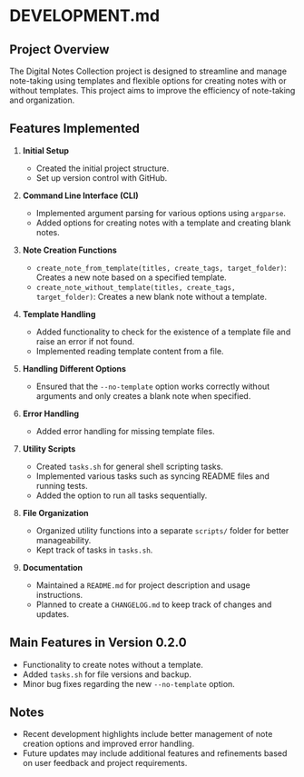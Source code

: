 # DEVELOPMENT.md

## Project Overview

The Digital Notes Collection project is designed to streamline and manage note-taking using templates and flexible options for creating notes with or without templates. This project aims to improve the efficiency of note-taking and organization.

## Features Implemented

1. **Initial Setup**
   - Created the initial project structure.
   - Set up version control with GitHub.

2. **Command Line Interface (CLI)**
   - Implemented argument parsing for various options using `argparse`.
   - Added options for creating notes with a template and creating blank notes.

3. **Note Creation Functions**
   - `create_note_from_template(titles, create_tags, target_folder)`: Creates a new note based on a specified template.
   - `create_note_without_template(titles, create_tags, target_folder)`: Creates a new blank note without a template.

4. **Template Handling**
   - Added functionality to check for the existence of a template file and raise an error if not found.
   - Implemented reading template content from a file.

5. **Handling Different Options**
   - Ensured that the `--no-template` option works correctly without arguments and only creates a blank note when specified.

6. **Error Handling**
   - Added error handling for missing template files.

7. **Utility Scripts**
   - Created `tasks.sh` for general shell scripting tasks.
   - Implemented various tasks such as syncing README files and running tests.
   - Added the option to run all tasks sequentially.

8. **File Organization**
   - Organized utility functions into a separate `scripts/` folder for better manageability.
   - Kept track of tasks in `tasks.sh`.

9. **Documentation**
   - Maintained a `README.md` for project description and usage instructions.
   - Planned to create a `CHANGELOG.md` to keep track of changes and updates.

## Main Features in Version 0.2.0

- Functionality to create notes without a template.
- Added `tasks.sh` for file versions and backup.
- Minor bug fixes regarding the new `--no-template` option.

## Notes

- Recent development highlights include better management of note creation options and improved error handling.
- Future updates may include additional features and refinements based on user feedback and project requirements.